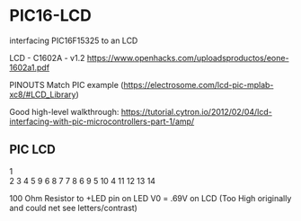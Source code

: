 # PIC16-LCD
interfacing PIC16F15325 to an LCD

LCD - C1602A - v1.2
https://www.openhacks.com/uploadsproductos/eone-1602a1.pdf

PINOUTS Match PIC example (https://electrosome.com/lcd-pic-mplab-xc8/#LCD_Library)

Good high-level walkthrough:  https://tutorial.cytron.io/2012/02/04/lcd-interfacing-with-pic-microcontrollers-part-1/amp/

PIC	LCD
-----------
1	
2
3
4
5	9
6	8
7	7
8	6
9	5
10	4
11
12
13
14

100 Ohm Resistor to +LED pin on LED
V0 = .69V on LCD (Too High originally and could net see letters/contrast)
